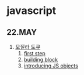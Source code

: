 # javascript

## 22.MAY
1. [모질라 도큐](https://developer.mozilla.osrg/ko/) 
   1. [first step](/mdn/firststep)
   2. [building block](/mdn/buildingblocks)
   3. [introducing JS objects](/mdn/objects)